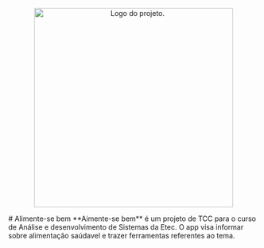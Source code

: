 <p align="center">
  <picture>
    <source srcset="app/src/main/res/drawable/logo.png" width="400px">
    <img alt="Logo do projeto.">
  </picture>
</p>
# Alimente-se bem
**Aimente-se bem** é um projeto de TCC para o curso de Análise e desenvolvimento de Sistemas da Etec.
O app visa informar sobre alimentação saúdavel e trazer ferramentas referentes ao tema.
